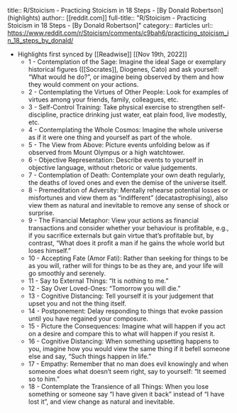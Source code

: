 title:: R/Stoicism - Practicing Stoicism in 18 Steps - [By Donald Robertson] (highlights)
author:: [[reddit.com]]
full-title:: "R/Stoicism - Practicing Stoicism in 18 Steps - [By Donald Robertson]"
category:: #articles
url:: https://www.reddit.com/r/Stoicism/comments/c9bah6/practicing_stoicism_in_18_steps_by_donald/

- Highlights first synced by [[Readwise]] [[Nov 19th, 2022]]
	- 1 - Contemplation of the Sage: Imagine the ideal Sage or exemplary historical figures ([[Socrates]], Diogenes, Cato) and ask yourself: “What would he do?”, or imagine being observed by them and how they would comment on your actions.
	- 2 - Contemplating the Virtues of Other People: Look for examples of virtues among your friends, family, colleagues, etc.
	- 3 - Self-Control Training: Take physical exercise to strengthen self-discipline, practice drinking just water, eat plain food, live modestly, etc.
	- 4 - Contemplating the Whole Cosmos: Imagine the whole universe as if it were one thing and yourself as part of the whole.
	- 5 - The View from Above: Picture events unfolding below as if observed from Mount Olympus or a high  watchtower.
	- 6 - Objective Representation: Describe events to yourself in objective language, without rhetoric or value judgements.
	- 7 - Contemplation of Death: Contemplate your own death regularly, the deaths  of loved ones and even the demise of the universe itself.
	- 8 - Premeditation of Adversity: Mentally rehearse potential losses or misfortunes and view them as “indifferent” (decatastrophising), also view them as natural and inevitable to remove any sense of shock or surprise.
	- 9 - The Financial Metaphor: View your actions as financial transactions and consider whether your behaviour is profitable, e.g., if you sacrifice externals but gain virtue that’s profitable but, by contrast, “What does it profit a man if he gains the whole world but loses himself.”
	- 10 - Accepting Fate (Amor Fati): Rather than seeking for things to be as you will, rather will for things to be as they are, and your life will go smoothly and serenely.
	- 11 - Say to External Things: “It is nothing to me.”
	- 12 - Say Over Loved-Ones: “Tomorrow you will die.”
	- 13 - Cognitive Distancing: Tell yourself it is your judgement that upset you and not the thing itself.
	- 14 - Postponement: Delay responding to things that evoke passion until you have regained your composure.
	- 15 - Picture the Consequences: Imagine what will happen if you act on a desire and compare this to what will happen if you resist it.
	- 16 - Cognitive Distancing: When something upsetting happens to you, imagine how you would view the same thing if it befell someone else and say, “Such things happen in life.”
	- 17 - Empathy: Remember that no man does evil knowingly and when someone does what doesn’t seem right, say to yourself: “It seemed so to him.”
	- 18 - Contemplate the Transience of all Things: When you lose something or someone say “I have given it back” instead of “I have lost it”, and view change as natural and inevitable.